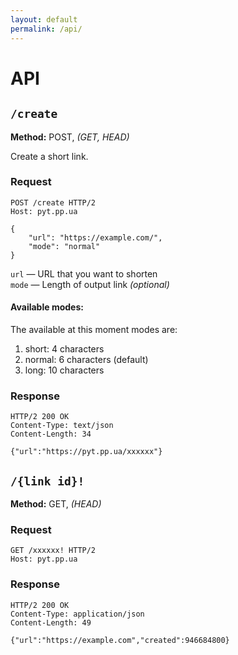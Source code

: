```yaml
---
layout: default
permalink: /api/
---
```


# API

## `/create`
**Method:** POST, *(GET, HEAD)*

Create a short link.

### Request
```
POST /create HTTP/2
Host: pyt.pp.ua

{
    "url": "https://example.com/",
    "mode": "normal"
}
```

`url` &mdash; URL that you want to shorten\
`mode` &mdash; Length of output link *(optional)*

#### Available modes:
The available at this moment modes are:

1. short: 4 characters
2. normal: 6 characters (default)
3. long: 10 characters

### Response
```
HTTP/2 200 OK
Content-Type: text/json
Content-Length: 34

{"url":"https://pyt.pp.ua/xxxxxx"}
```

## `/{link id}!`
**Method:** GET, *(HEAD)*

### Request
```
GET /xxxxxx! HTTP/2
Host: pyt.pp.ua

```

### Response
```
HTTP/2 200 OK
Content-Type: application/json
Content-Length: 49

{"url":"https://example.com","created":946684800}
```